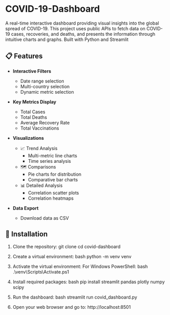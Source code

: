 # COVID-19-Dashboard
A real-time interactive dashboard providing visual insights into the global spread of COVID-19. This project uses public APIs to fetch data on COVID-19 cases, recoveries, and deaths, and presents the information through intuitive charts and graphs. Built with Python and Streamlit

## 📋 Features

- **Interactive Filters**
  - Date range selection
  - Multi-country selection
  - Dynamic metric selection

- **Key Metrics Display**
  - Total Cases
  - Total Deaths
  - Average Recovery Rate
  - Total Vaccinations

- **Visualizations**
  - 📈 Trend Analysis
    - Multi-metric line charts
    - Time series analysis
  - 🗺 Comparisons
    - Pie charts for distribution
    - Comparative bar charts
  - 📊 Detailed Analysis
    - Correlation scatter plots
    - Correlation heatmaps

- **Data Export**
  - Download data as CSV

## 🚀 Installation

1. Clone the repository:
git clone <repository-url>
cd covid-dashboard

2. Create a virtual environment:
bash
python -m venv venv


3. Activate the virtual environment:
For Windows PowerShell:
bash
.\venv\Scripts\Activate.ps1


4. Install required packages:
bash
pip install streamlit pandas plotly numpy scipy

5. Run the dashboard:
bash
streamlit run covid_dashboard.py

6. Open your web browser and go to:
http://localhost:8501

